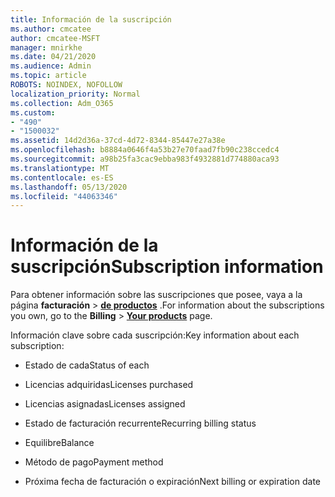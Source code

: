 ```yaml
---
title: Información de la suscripción
ms.author: cmcatee
author: cmcatee-MSFT
manager: mnirkhe
ms.date: 04/21/2020
ms.audience: Admin
ms.topic: article
ROBOTS: NOINDEX, NOFOLLOW
localization_priority: Normal
ms.collection: Adm_O365
ms.custom:
- "490"
- "1500032"
ms.assetid: 14d2d36a-37cd-4d72-8344-85447e27a38e
ms.openlocfilehash: b8884a0646f4a53b27e70faad7fb90c238ccedc4
ms.sourcegitcommit: a98b25fa3cac9ebba983f4932881d774880aca93
ms.translationtype: MT
ms.contentlocale: es-ES
ms.lasthandoff: 05/13/2020
ms.locfileid: "44063346"
---
```

# <a name="subscription-information"></a><span data-ttu-id="64c49-102">Información de la suscripción</span><span class="sxs-lookup"><span data-stu-id="64c49-102">Subscription information</span></span>

<span data-ttu-id="64c49-103">Para obtener información sobre las suscripciones que posee, vaya a la página **facturación** \> **[de productos](https://go.microsoft.com/fwlink/p/?linkid=842054)** .</span><span class="sxs-lookup"><span data-stu-id="64c49-103">For information about the subscriptions you own, go to the **Billing** \> **[Your products](https://go.microsoft.com/fwlink/p/?linkid=842054)** page.</span></span>
  
<span data-ttu-id="64c49-104">Información clave sobre cada suscripción:</span><span class="sxs-lookup"><span data-stu-id="64c49-104">Key information about each subscription:</span></span>
  
- <span data-ttu-id="64c49-105">Estado de cada</span><span class="sxs-lookup"><span data-stu-id="64c49-105">Status of each</span></span>

- <span data-ttu-id="64c49-106">Licencias adquiridas</span><span class="sxs-lookup"><span data-stu-id="64c49-106">Licenses purchased</span></span>

- <span data-ttu-id="64c49-107">Licencias asignadas</span><span class="sxs-lookup"><span data-stu-id="64c49-107">Licenses assigned</span></span>

- <span data-ttu-id="64c49-108">Estado de facturación recurrente</span><span class="sxs-lookup"><span data-stu-id="64c49-108">Recurring billing status</span></span>

- <span data-ttu-id="64c49-109">Equilibre</span><span class="sxs-lookup"><span data-stu-id="64c49-109">Balance</span></span>

- <span data-ttu-id="64c49-110">Método de pago</span><span class="sxs-lookup"><span data-stu-id="64c49-110">Payment method</span></span>

- <span data-ttu-id="64c49-111">Próxima fecha de facturación o expiración</span><span class="sxs-lookup"><span data-stu-id="64c49-111">Next billing or expiration date</span></span>